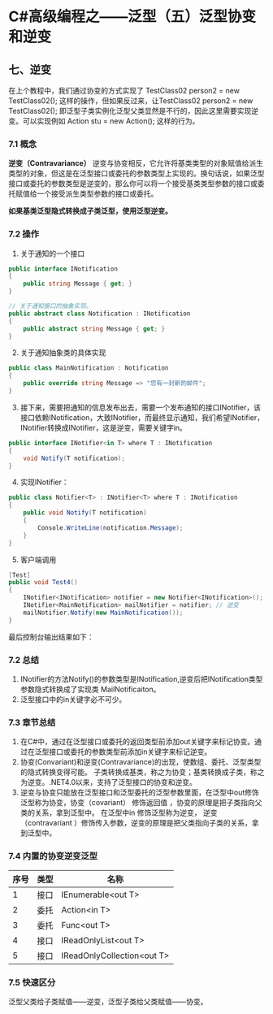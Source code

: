 # C#高级编程之——泛型（五）泛型协变和逆变

## 七、逆变

在上个教程中，我们通过协变的方式实现了 TestClass02<Person> person2 = new TestClass02<Student>(); 这样的操作，但如果反过来，让TestClass02<Student> person2 = new TestClass02<Person>(); 即泛型子类实例化泛型父类显然是不行的，因此这里需要实现逆变。可以实现例如 Action<Student> stu = new Action<Person>(); 这样的行为。

### 7.1 概念

**逆变（Contravariance）**
逆变与协变相反，它允许将基类类型的对象赋值给派生类型的对象，但这是在泛型接口或委托的参数类型上实现的。换句话说，如果泛型接口或委托的参数类型是逆变的，那么你可以将一个接受基类类型参数的接口或委托赋值给一个接受派生类型参数的接口或委托。

**如果基类泛型隐式转换成子类泛型，使用泛型逆变。**

### 7.2 操作

1. 关于通知的一个接口

```csharp
public interface INotification
{
    public string Message { get; }
}

// 关于通知接口的抽象实现。
public abstract class Notification : INotification
{
    public abstract string Message { get; }
}
```

2. 关于通知抽象类的具体实现

```csharp
public class MainNotification : Notification
{
    public override string Message => "您有一封新的邮件";
}
```

3. 接下来，需要把通知的信息发布出去，需要一个发布通知的接口INotifier，该接口依赖INotification，大致INotifier<INotification>，而最终显示通知，我们希望INotifier<MailNotification>，INotifier<INotification>转换成INotifier<MailNotification>，这是逆变，需要关键字in。

```csharp
public interface INotifier<in T> where T : INotification
{
    void Notify(T notification);
}
```

4. 实现INotifier：

```csharp
public class Notifier<T> : INotifier<T> where T : INotification
{
    public void Notify(T notification)
    {
        Console.WriteLine(notification.Message);
    }
}
```

5. 客户端调用

```csharp
[Test]
public void Test4()
{
    INotifier<INotification> notifier = new Notifier<INotification>();
    INotifier<MainNotification> mailNotifier = notifier; // 逆变
    mailNotifier.Notify(new MainNotification());
}
```

最后控制台输出结果如下：

### 7.2 总结

1. INotifier的方法Notify()的参数类型是INotification,逆变后把INotification类型参数隐式转换成了实现类 MailNotificaiton。
2. 泛型接口中的in关键字必不可少。

### 7.3 章节总结

1. 在C#中，通过在泛型接口或委托的返回类型前添加out关键字来标记协变。通过在泛型接口或委托的参数类型前添加in关键字来标记逆变。
2. 协变(Convariant)和逆变(Contravariance)的出现，使数组、委托、泛型类型的隐式转换变得可能。 子类转换成基类，称之为协变；基类转换成子类，称之为逆变。.NET4.0以来，支持了泛型接口的协变和逆变。
3. 逆变与协变只能放在泛型接口和泛型委托的泛型参数里面，在泛型中out修饰泛型称为协变，协变（covariant） 修饰返回值 ，协变的原理是把子类指向父类的关系，拿到泛型中。
   在泛型中in 修饰泛型称为逆变， 逆变（contravariant ）修饰传入参数，逆变的原理是把父类指向子类的关系，拿到泛型中。

### 7.4 内置的协变逆变泛型

<div class="table-wrapper"><table class="md-table">
<thead>
<tr class="md-end-block"><th><span class="td-span"><span class="md-plain">序号</span></span></th><th><span class="td-span"><span class="md-plain">类型</span></span></th><th><span class="td-span"><span class="md-plain">名称</span></span></th></tr>
</thead>
<tbody>
<tr class="md-end-block">
<td><span class="td-span"><span class="md-plain">1</span></span></td>
<td><span class="td-span"><span class="md-plain">接口</span></span></td>
<td><span class="td-span"><span class="md-plain">IEnumerable<span class="md-tag md-raw-inline">&lt;out T&gt;</span></span></span></td>
</tr>
<tr class="md-end-block">
<td><span class="td-span"><span class="md-plain">2</span></span></td>
<td><span class="td-span"><span class="md-plain">委托</span></span></td>
<td><span class="td-span"><span class="md-plain">Action<span class="md-tag md-raw-inline">&lt;in T&gt;</span></span></span></td>
</tr>
<tr class="md-end-block">
<td><span class="td-span"><span class="md-plain">3</span></span></td>
<td><span class="td-span"><span class="md-plain">委托</span></span></td>
<td><span class="td-span"><span class="md-plain">Func<span class="md-tag md-raw-inline">&lt;out T&gt;</span></span></span></td>
</tr>
<tr class="md-end-block">
<td><span class="td-span"><span class="md-plain">4</span></span></td>
<td><span class="td-span"><span class="md-plain">接口</span></span></td>
<td><span class="td-span"><span class="md-plain">IReadOnlyList<span class="md-tag md-raw-inline">&lt;out T&gt;</span></span></span></td>
</tr>
<tr class="md-end-block">
<td><span class="td-span"><span class="md-plain">5</span></span></td>
<td><span class="td-span"><span class="md-plain">接口</span></span></td>
<td><span class="td-span"><span class="md-plain">IReadOnlyCollection<span class="md-tag md-raw-inline">&lt;out T&gt;</span></span></span></td>
</tr>
</tbody>
</table></div>

### 7.5 快速区分

泛型父类给子类赋值——逆变，泛型子类给父类赋值——协变。

